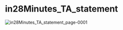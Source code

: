 # in28Minutes_TA_statement

![in28Minutes_TA_statement_page-0001](https://user-images.githubusercontent.com/57451228/120072694-b945c080-c0b2-11eb-9866-0022828b9049.jpg)


